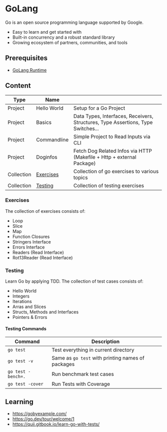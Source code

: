 # GoLang

Go is an open source programming language supported by Google.

- Easy to learn and get started with
- Built-in concurrency and a robust standard library
- Growing ecosystem of partners, communities, and tools

## Prerequisites

- [GoLang Runtime](https://go.dev/doc/install)

## Content

| Type       | Name                    |                                                                                  |
|------------|-------------------------|----------------------------------------------------------------------------------|
| Project    | Hello World             | Setup for a Go Project                                                           |
| Project    | Basics                  | Data Types, Interfaces, Receivers, Structures, Type Assertions, Type Switches... |
| Project    | Commandline             | Simple Project to Read Inputs via CLI                                            |
| Project    | Doginfos                | Fetch Dog Related Infos via HTTP (Makefile + Http + external Package)            |
| Collection | [Exercises](#Exercises) | Collection of go exercises to various topics                                     |
| Collection | [Testing](#Testing)     | Collection of testing exercises                                                  |

### Exercises

The collection of exercises consists of:

- Loop
- Slice
- Map
- Function Closures
- Stringers Interface
- Errors Interface
- Readers (Read Interface)
- Rot13Reader (Read Interface)

### Testing

Learn Go by applying TDD. The collection of test cases consists of:

- Hello World
- Integers
- Iterations
- Arras and Slices
- Structs, Methods and Interfaces
- Pointers & Errors

#### Testing Commands

| Command            | Description                                       |
|--------------------|---------------------------------------------------|
| `go test`          | Test everything in current directory              |
| `go test -v`       | Same as `go test` with printing names of packages |
| `go test -bench=.` | Run benchmark test cases                          |
| `go test -cover`   | Run Tests with Coverage                           |

## Learning

- https://gobyexample.com/
- https://go.dev/tour/welcome/1
- https://quii.gitbook.io/learn-go-with-tests/